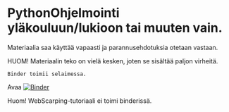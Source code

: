 # PythonOhjelmointi yläkouluun/lukioon tai muuten vain.

Materiaalia saa käyttää vapaasti ja parannusehdotuksia otetaan vastaan.


HUOM!
Materiaalin teko on vielä kesken, joten se sisältää paljon
virheitä.



	

	Binder toimii selaimessa.

Avaa [![Binder](https://mybinder.org/badge.svg)](https://mybinder.org/v2/gh/jukkasor/PythonOhjelmointi/master)


Huom! WebScarping-tutoriaali ei toimi binderissä.
